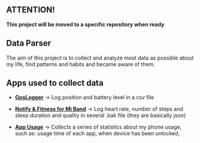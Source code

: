 ## ATTENTION! 
**This project will be moved to a specific repository when ready**


## Data Parser

The aim of this project is to collect and analyze most data as possible about my life, find patterns and habits and became aware of them. 



## Apps used to collect data
- **[GpsLogger](https://gpslogger.app/)** -> Log position and battery level in a csv file

-  **[Notify & Fitness for Mi Band](https://play.google.com/store/apps/details?id=com.mc.miband1&hl=en)**  -> Log heart rate, number of steps and sleep duration and quality in several .bak file (they are basically json)

- **[App Usage](https://play.google.com/store/apps/details?id=com.a0soft.gphone.uninstaller)** -> Collects a series of statistics about my phone usage, such as: usage time of each app, when device has been unlocked, 